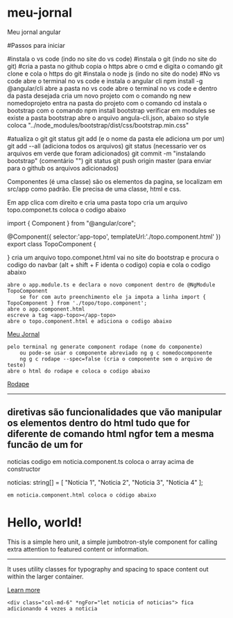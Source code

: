 # meu-jornal
Meu jornal angular

#Passos para iniciar

#instala o vs code (indo no site do vs code)
#instala o git (indo no site do git)
#cria a pasta no github
	copia o https
abre o cmd e digita o comando git clone e cola o https do git
#instala o node js (indo no site do node)
#No vs code
abre o terminal no vs code e instala o angular cli 
	npm install -g @angular/cli
abre a pasta no vs code
abre o terminal no vs code e dentro da pasta desejada cria um novo projeto com o comando ng new nomedoprojeto
	entra na pasta do projeto com o comando cd
instala o bootstrap com o comando npm install bootstrap
	verificar em modules se existe a pasta bootstrap
abre o arquivo angula-cli.json, abaixo so style coloca "../node_modules/bootstrap/dist/css/bootstrap.min.css"

#atualiza o git 
	git status
	git add (e o nome da pasta ele adiciona um por um)
	git add --all (adiciona todos os arquivos)
	git status (necessario ver os arquivos em verde que foram adicionados)
	git commit -m "instalando bootstrap" (comentário "")
	git status
	git push origin master (para enviar para o github os arquivos adicionados)

   
Componentes (é uma classe) são os elementos da pagina, se localizam em src/app como padrão. Ele precisa de uma classe, html e css.

Em app clica com direito e cria uma pasta topo
	cria um arquivo topo.componet.ts
	coloca o codigo abaixo

import { Component } from "@angular/core";

@Component({
    selector:'app-topo',
    templateUrl:'./topo.component.html'
})
export class TopoComponent {

}
	cria um arquivo topo.componet.html
	vai no site do bootstrap e procura o codigo do navbar (alt + shift + F identa o codigo)
	copia e cola o codigo abaixo 

<nav class="navbar navbar-dark bg-dark">
    <!-- Navbar content -->
</nav>

	abre o app.module.ts e declara o novo component dentro de @NgModule TopoComponent
		se for com auto preenchimento ele ja impota a linha import { TopoComponent } from './topo/topo.component';
	abre o app.component.html
	escreve a tag <app-topo></app-topo>
	abre o topo.component.html e adiciona o codigo abaixo

<nav class="navbar navbar-dark bg-dark">
    <a class="navbar-brand" href="#">Meu Jornal</a>
</nav>

	pelo terminal ng generate component rodape (nome do componente)
		ou pode-se usar o componente abreviado ng g c nomedocomponente
		ng g c rodape --spec=false (cria o componente sem o arquivo de teste)
	abre o html do rodape e coloca o codigo abaixo

<nav class="navbar fixed-bottom navbar-dark bg-dark">
  <a class="navbar-brand" href="#">Rodape</a>
</nav>

-------------------------------------------------
diretivas
	são funcionalidades que vão manipular os elementos dentro do html
	tudo que for diferente de comando html
ngfor
	tem a mesma funcão de um for
---------------------------------------------------------

noticias codigo
	em noticia.component.ts coloca o array acima de constructor

 noticias: string[] = [
    "Noticia 1",
    "Noticia 2",
    "Noticia 3",
    "Noticia 4" ];

	em noticia.component.html coloca o código abaixo

<div class="container">
  
<div class="row">
    
<div class="col-md-6" *ngFor="let noticia of noticias"> 
        
<div class="jumbotron">
            
<h1 class="display-4">Hello, world!</h1>
           
 <p class="lead">This is a simple hero unit, a simple jumbotron-style component for calling extra attention to featured content or information.
</p>
            
<hr class="my-4">
            
<p>It uses utility classes for typography and spacing to space content out within the larger container.</p>
           
 <a class="btn btn-primary btn-lg" href="#" role="button">Learn more</a>
         
 </div>
    
</div>
  
</div>

</div>

	<div class="col-md-6" *ngFor="let noticia of noticias"> fica adicionando 4 vezes a noticia

